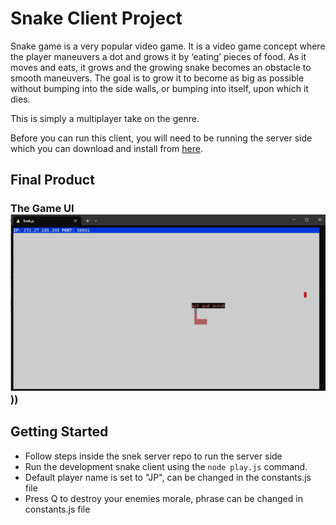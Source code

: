 # Snake Client Project

Snake game is a very popular video game. It is a video game concept where the player maneuvers a dot and grows it by ‘eating’ pieces of food. As it moves and eats, it grows and the growing snake becomes an obstacle to smooth maneuvers. The goal is to grow it to become as big as possible without bumping into the side walls, or bumping into itself, upon which it dies.

This is simply a multiplayer take on the genre.

Before you can run this client, you will need to be running the server side which you can download and install from [here](https://github.com/lighthouse-labs/snek-multiplayer). 

## Final Product

### The Game UI ![A game of snake](snek.png)))


## Getting Started

- Follow steps inside the snek server repo to run the server side
- Run the development snake client using the `node play.js` command.
- Default player name is set to "JP", can be changed in the constants.js file
- Press Q to destroy your enemies morale, phrase can be changed in constants.js file